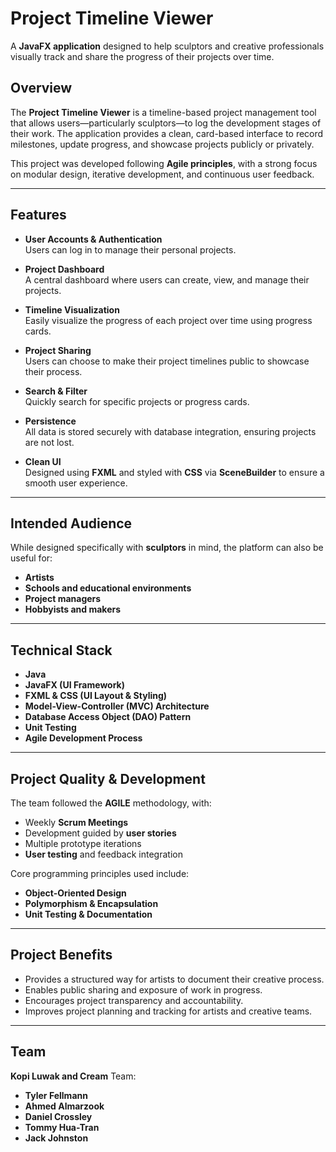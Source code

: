 # **Project Timeline Viewer**

A **JavaFX application** designed to help sculptors and creative professionals visually track and share the progress of their projects over time.

## **Overview**

The **Project Timeline Viewer** is a timeline-based project management tool that allows users—particularly sculptors—to log the development stages of their work. The application provides a clean, card-based interface to record milestones, update progress, and showcase projects publicly or privately.

This project was developed following **Agile principles**, with a strong focus on modular design, iterative development, and continuous user feedback.

---

## **Features**

- **User Accounts & Authentication**  
  Users can log in to manage their personal projects.

- **Project Dashboard**  
  A central dashboard where users can create, view, and manage their projects.

- **Timeline Visualization**  
  Easily visualize the progress of each project over time using progress cards.

- **Project Sharing**  
  Users can choose to make their project timelines public to showcase their process.

- **Search & Filter**  
  Quickly search for specific projects or progress cards.

- **Persistence**  
  All data is stored securely with database integration, ensuring projects are not lost.

- **Clean UI**  
  Designed using **FXML** and styled with **CSS** via **SceneBuilder** to ensure a smooth user experience.

---

## **Intended Audience**

While designed specifically with **sculptors** in mind, the platform can also be useful for:
- **Artists**
- **Schools and educational environments**
- **Project managers**
- **Hobbyists and makers**

---

## **Technical Stack**

- **Java**
- **JavaFX (UI Framework)**
- **FXML & CSS (UI Layout & Styling)**
- **Model-View-Controller (MVC) Architecture**
- **Database Access Object (DAO) Pattern**
- **Unit Testing**
- **Agile Development Process**

---

## **Project Quality & Development**

The team followed the **AGILE** methodology, with:
- Weekly **Scrum Meetings**
- Development guided by **user stories**
- Multiple prototype iterations
- **User testing** and feedback integration

Core programming principles used include:
- **Object-Oriented Design**
- **Polymorphism & Encapsulation**
- **Unit Testing & Documentation**

---

## **Project Benefits**

- Provides a structured way for artists to document their creative process.
- Enables public sharing and exposure of work in progress.
- Encourages project transparency and accountability.
- Improves project planning and tracking for artists and creative teams.

---

## **Team**

**Kopi Luwak and Cream** Team:
- **Tyler Fellmann**
- **Ahmed Almarzook**
- **Daniel Crossley**
- **Tommy Hua-Tran**
- **Jack Johnston**

